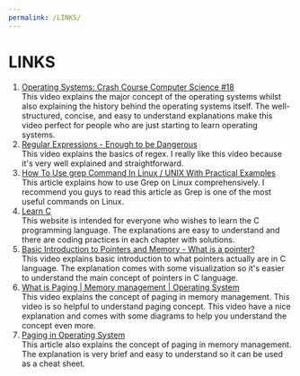 ```yaml
---
permalink: /LINKS/
---
```


# LINKS

1. [Operating Systems: Crash Course Computer Science #18](https://www.youtube.com/watch?v=26QPDBe-NB8)<br>
This video explains the major concept of the operating systems whilst also explaining the history behind the operating systems itself. The well-structured, concise, and easy to understand explanations make this video perfect for people who are just starting to learn operating systems.
2. [Regular Expressions - Enough to be Dangerous](https://www.youtube.com/watch?v=bgBWp9EIlMM)<br>
This video explains the basics of regex. I really like this video because it's very well explained and straightforward.
3. [How To Use grep Command In Linux / UNIX With Practical Examples](https://www.cyberciti.biz/faq/howto-use-grep-command-in-linux-unix/)<br>
This article explains how to use Grep on Linux comprehensively. I recommend you guys to read this article as Grep is one of the most useful commands on Linux.
4. [Learn C](https://www.learn-c.org/)<br>
This website is intended for everyone who wishes to learn the C programming language. The explanations are easy to understand and there are coding practices in each chapter with solutions.
5. [Basic Introduction to Pointers and Memory - What is a pointer?](https://www.youtube.com/watch?v=wxCxB2aNouA)<br>
This video explains basic introduction to what pointers actually are in C language. The explanation comes with some visualization so it's easier to understand the main concept of pointers in C language.
6. [What is Paging | Memory management | Operating System](https://www.youtube.com/watch?v=6c-mOFZwP_8)<br>
This video explains the concept of paging in memory management. This video is so helpful to understand paging concept. This video have a nice explanation and comes with some diagrams to help you understand the concept even more.
7. [Paging in Operating System](https://www.geeksforgeeks.org/paging-in-operating-system/)<br>
This article also explains the concept of paging in memory management. The explanation is very brief and easy to understand so it can be used as a cheat sheet.
